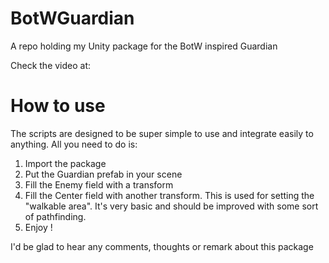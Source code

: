 # BotWGuardian
A repo holding my Unity package for the BotW inspired Guardian

Check the video at: 


# How to use

The scripts are designed to be super simple to use and integrate easily to anything. All you need to do is: 
1. Import the package 
1. Put the Guardian prefab in your scene
1. Fill the Enemy field with a transform
1. Fill the Center field with another transform. This is used for setting the "walkable area". It's very basic and should be improved with some sort of pathfinding. 
1. Enjoy ! 

I'd be glad to hear any comments, thoughts or remark about this package 
